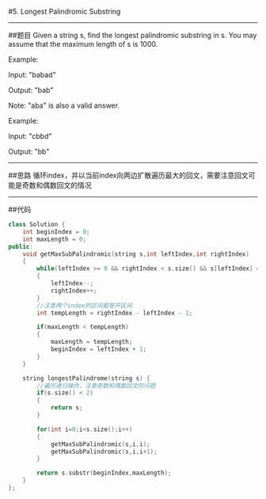 #5. Longest Palindromic Substring

------

##题目
Given a string s, find the longest palindromic substring in s. You may assume that the maximum length of s is 1000.

Example:

Input: "babad"

Output: "bab"

Note: "aba" is also a valid answer.

Example:

Input: "cbbd"

Output: "bb"

------

##思路
循环index，并以当前index向两边扩散遍历最大的回文，需要注意回文可能是奇数和偶数回文的情况

------

##代码

```cpp
class Solution {
    int beginIndex = 0;
    int maxLength = 0;
public:
    void getMaxSubPalindromic(string s,int leftIndex,int rightIndex)
    {
        while(leftIndex >= 0 && rightIndex < s.size() && s[leftIndex] == s[rightIndex])
        {
            leftIndex--;
            rightIndex++;
        }
        //注意两个index的区间都是开区间
        int tempLength = rightIndex - leftIndex - 1;

        if(maxLength < tempLength)
        {
            maxLength = tempLength;
            beginIndex = leftIndex + 1;
        }
    }

    string longestPalindrome(string s) {
        //遍历递归操作，注意奇数和偶数回文的问题
        if(s.size() < 2)
        {
            return s;
        }

        for(int i=0;i<s.size();i++)
        {
            getMaxSubPalindromic(s,i,i);
            getMaxSubPalindromic(s,i,i+1);
        }

        return s.substr(beginIndex,maxLength);
    }
};
```